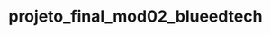 # projeto_final_mod02_blueedtech

<img href="C:\Users\WINDOWS\Videos\Captures\Projeto Final Mod 2 BlueEdtech - Google Chrome 06_04_2022 01_01_27.png">
